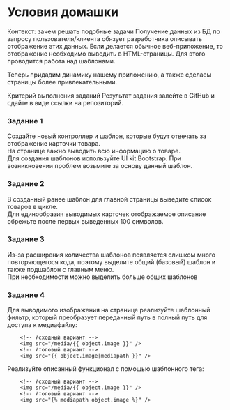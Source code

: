 # Условия домашки

Контекст: зачем решать подобные задачи Получение данных из БД по запросу пользователя/клиента обязует разработчика описывать отображение этих данных. Если делается обычное веб-приложение, то отображение необходимо выводить в HTML-страницы. Для этого проводится работа над шаблонами.

Теперь придадим динамику нашему приложению, а также сделаем страницы более привлекательными.

Критерий выполнения заданий Результат задания залейте в GitHub и сдайте в виде ссылки на репозиторий.

### Задание 1

Создайте новый контроллер и шаблон, которые будут отвечать за отображение карточки товара.<br>
На странице важно выводить всю информацию о товаре.<br>
Для создания шаблонов используйте UI kit Bootstrap. При возникновении проблем возьмите за основу данный шаблон.


### Задание 2 
В созданный ранее шаблон для главной страницы выведите список товаров в цикле.<br> 
Для единообразия выводимых карточек отображаемое описание обрежьте после первых выведенных 100 символов.

### Задание 3 
Из-за расширения количества шаблонов появляется слишком много повторяющегося кода, поэтому выделите общий (базовый) шаблон и также подшаблон с главным меню.<br>
При необходимости можно выделить больше общих шаблонов

### Задание 4 
Для выводимого изображения на странице реализуйте шаблонный фильтр, который преобразует переданный путь в полный путь для доступа к медиафайлу:

```shell
    <!-- Исходный вариант --> 
    <img src="/media/{{ object.image }}" />
    <!-- Итоговый вариант -->
    <img src="{{ object.image|mediapath }}" />
```
Реализуйте описанный функционал с помощью шаблонного тега:
```shell
    <!-- Исходный вариант -->
    <img src="/media/{{ object.image }}" />
    <!-- Итоговый вариант -->
    <img src="{% mediapath object.image %}" />
```
